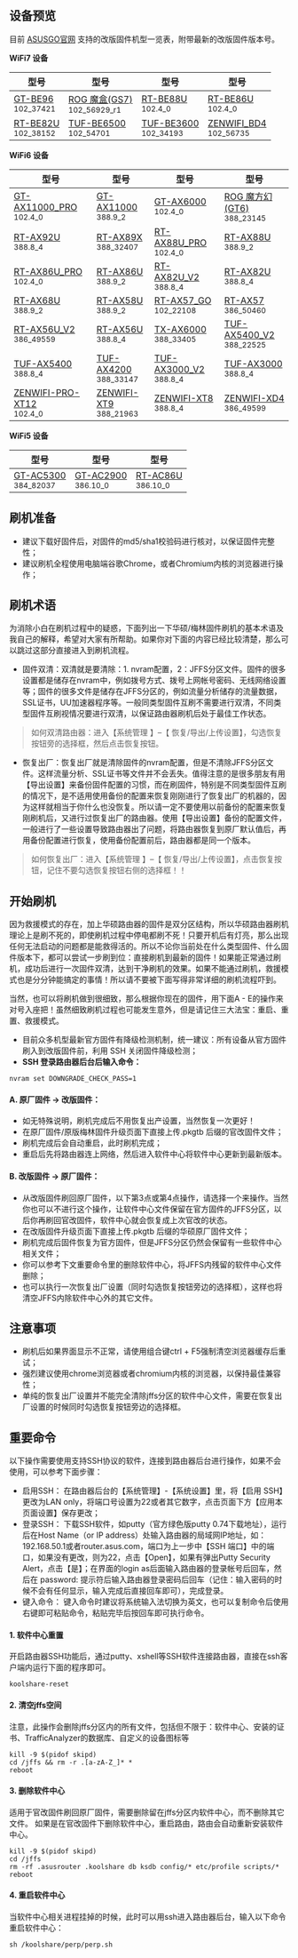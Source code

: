 ## 设备预览

目前 [ASUSGO官网](https://www.asusgo.com/firmware) 支持的改版固件机型一览表，附带最新的改版固件版本号。

**WiFi7 设备**

| 型号 | 型号 | 型号 | 型号 |
|------|------|------|------|
| [GT-BE96](https://www.asusgo.com/firmware/download?devicename=gt-be96&firmware=asus_official)<br><small>102_37421</small> | [ROG 魔盒(GS7)](https://www.asusgo.com/firmware/download?devicename=gs7&firmware=asus_official)<br><small>102_56929_r1</small> | [RT-BE88U](https://www.asusgo.com/firmware/download?devicename=rt-be88u&firmware=merlin)<br><small>102.4_0</small> | [RT-BE86U](https://www.asusgo.com/firmware/download?devicename=rt-be86u&firmware=merlin)<br><small>102.4_0</small> |
| [RT-BE82U](https://www.asusgo.com/firmware/download?devicename=rt-be82u&firmware=asus_official)<br><small>102_38152</small> | [TUF-BE6500](https://www.asusgo.com/firmware/download?devicename=tuf-be6500&firmware=asus_official)<br><small>102_54701</small> | [TUF-BE3600](https://www.asusgo.com/firmware/download?devicename=tuf-be3600&firmware=asus_official)<br><small>102_34193</small> | [ZENWIFI_BD4](https://www.asusgo.com/firmware/download?devicename=zenwifi_bd4&firmware=asus_official)<br><small>102_56735</small> |

**WiFi6 设备**

| 型号 | 型号 | 型号 | 型号 |
|------|------|------|------|
| [GT-AX11000_PRO](https://www.asusgo.com/firmware/download?devicename=gt-ax11000_pro&firmware=merlin)<br><small>102.4_0</small> | [GT-AX11000](https://www.asusgo.com/firmware/download?devicename=gt-ax11000&firmware=merlin)<br><small>388.9_2</small> | [GT-AX6000](https://www.asusgo.com/firmware/download?devicename=gt-ax6000&firmware=merlin)<br><small>102.4_0</small> | [ROG 魔方幻(GT6)](https://www.asusgo.com/firmware/download?devicename=gt6&firmware=asus_official)<br><small>388_23145</small> |
| [RT-AX92U](https://www.asusgo.com/firmware/download?devicename=rt-ax92u&firmware=merlin)<br><small>388.8_4</small> | [RT-AX89X](https://www.asusgo.com/firmware/download?devicename=rt-ax89x&firmware=asus_official)<br><small>388_32407</small> |[RT-AX88U_PRO](https://www.asusgo.com/firmware/download?devicename=rt-ax88u_pro&firmware=merlin)<br><small>102.4_0</small> | [RT-AX88U](https://www.asusgo.com/firmware/download?devicename=rt-ax88u&firmware=merlin)<br><small>388.9_2</small> | 
| [RT-AX86U_PRO](https://www.asusgo.com/firmware/download?devicename=rt-ax86u_pro&firmware=merlin)<br><small>102.4_0</small> | [RT-AX86U](https://www.asusgo.com/firmware/download?devicename=rt-ax86u&firmware=merlin)<br><small>388.9_2</small> | [RT-AX82U_V2](https://www.asusgo.com/firmware/download?devicename=rt-ax82u_v2&firmware=merlin)<br><small>388.8_4</small> | [RT-AX82U](https://www.asusgo.com/firmware/download?devicename=rt-ax82u&firmware=merlin)<br><small>388.8_4</small> |
| [RT-AX68U](https://www.asusgo.com/firmware/download?devicename=rt-ax68u&firmware=merlin)<br><small>388.9_2</small> |  [RT-AX58U](https://www.asusgo.com/firmware/download?devicename=rt-ax58u&firmware=merlin)<br><small>388.9_2</small> | [RT-AX57_GO](https://www.asusgo.com/firmware/download?devicename=rt-ax57_go&firmware=asus_official)<br><small>102_22108</small> | [RT-AX57](https://www.asusgo.com/firmware/download?devicename=rt-ax57&firmware=asus_official)<br><small>386_50460</small> |
| [RT-AX56U_V2](https://www.asusgo.com/firmware/download?devicename=rt-ax56u_v2&firmware=asus_official)<br><small>386_49559</small> | [RT-AX56U](https://www.asusgo.com/firmware/download?devicename=rt-ax56u&firmware=merlin)<br><small>388.8_4</small> | [TX-AX6000](https://www.asusgo.com/firmware/download?devicename=tx-ax6000&firmware=asus_official)<br><small>388_33405</small> | [TUF-AX5400_V2](https://www.asusgo.com/firmware/download?devicename=tuf-ax5400_v2&firmware=asus_official)<br><small>388_22525</small> |
| [TUF-AX5400](https://www.asusgo.com/firmware/download?devicename=tuf-ax5400&firmware=merlin)<br><small>388.8_4</small> | [TUF-AX4200](https://www.asusgo.com/firmware/download?devicename=tuf-ax4200&firmware=asus_official)<br><small>388_33147</small> | [TUF-AX3000_V2](https://www.asusgo.com/firmware/download?devicename=tuf-ax3000_v2&firmware=merlin)<br><small>388.8_4</small> | [TUF-AX3000](https://www.asusgo.com/firmware/download?devicename=tuf-ax3000&firmware=merlin)<br><small>388.8_4</small> |
| [ZENWIFI-PRO-XT12](https://www.asusgo.com/firmware/download?devicename=zenwifi-pro-xt12&firmware=merlin)<br><small>102.4_0</small> | [ZENWIFI-XT9](https://www.asusgo.com/firmware/download?devicename=zenwifi-xt9&firmware=asus_official)<br><small>388_21963</small> | [ZENWIFI-XT8](https://www.asusgo.com/firmware/download?devicename=zenwifi-xt8&firmware=merlin)<br><small>388.8_4</small> | [ZENWIFI-XD4](https://www.asusgo.com/firmware/download?devicename=zenwifi-xd4&firmware=asus_official)<br><small>386_49599</small> | 


**WiFi5 设备**

| 型号 | 型号 | 型号 |
|------|------|------|
| [GT-AC5300](https://www.asusgo.com/firmware/download?devicename=gt-ac5300&firmware=asus_official)<br><small>384_82037</small> | [GT-AC2900](https://www.asusgo.com/firmware/download?devicename=gt-ac2900&firmware=merlin)<br><small>386.10_0</small> | [RT-AC86U](https://www.asusgo.com/firmware/download?devicename=rt-ac86u&firmware=merlin)<br><small>386.10_0</small> |




## 刷机准备
* 建议下载好固件后，对固件的md5/sha1校验码进行核对，以保证固件完整性；
* 建议刷机全程使用电脑端谷歌Chrome，或者Chromium内核的浏览器进行操作；

## 刷机术语
为消除小白在刷机过程中的疑惑，下面列出一下华硕/梅林固件刷机的基本术语及我自己的解释，希望对大家有所帮助。如果你对下面的内容已经比较清楚，那么可以跳过这部分直接进入到刷机流程。

* 固件双清：双清就是要清除：1. nvram配置，2：JFFS分区文件。固件的很多设置都是储存在nvram中，例如拨号方式、拨号上网帐号密码、无线网络设置等；固件的很多文件是储存在JFFS分区的，例如流量分析储存的流量数据，SSL证书，UU加速器程序等。一般同类型固件互刷不需要进行双清，不同类型固件互刷视情况要进行双清，以保证路由器刷机后处于最佳工作状态。
>如何双清路由器：进入【系统管理 】–【 恢复/导出/上传设置】，勾选恢复按钮旁的选择框，然后点击恢复按钮。
* 恢复出厂：恢复出厂就是清除固件的nvram配置，但是不清除JFFS分区文件。这样流量分析、SSL证书等文件并不会丢失。值得注意的是很多朋友有用【导出设置】来备份固件配置的习惯，而在刷固件，特别是不同类型固件互刷的情况下，是不适用使用备份的配置来恢复刚刚进行了恢复出厂的机器的，因为这样就相当于你什么也没恢复。所以请一定不要使用以前备份的配置来恢复刚刷机后，又进行过恢复出厂的路由器。使用【导出设置】备份的配置文件，一般进行了一些设置导致路由器出了问题，将路由器恢复到原厂默认值后，再用备份配置进行恢复，使用备份配置前后，路由器都是同一个版本。
>如何恢复出厂：进入【系统管理 】–【 恢复/导出/上传设置】，点击恢复按钮，记住不要勾选恢复按钮右侧的选择框！！

## 开始刷机
因为救援模式的存在，加上华硕路由器的固件是双分区结构，所以华硕路由器刷机理论上是刷不死的，即使刷机过程中停电都刷不死！只要开机后有灯亮，那么出现任何无法启动的问题都是能救得活的。所以不论你当前处在什么类型固件、什么固件版本下，都可以尝试一步刷到位：直接刷机到最新的固件！如果能正常通过刷机，成功后进行一次固件双清，达到干净刷机的效果。如果不能通过刷机，救援模式也是分分钟能搞定的事情！所以请不要被下面写得非常详细的刷机流程吓到。

当然，也可以将刷机做到很细致，那么根据你现在的固件，用下面A - E的操作来对号入座把！虽然细致刷机过程也可能发生意外，但是请记住三大法宝：重启、重置、救援模式。

* 目前众多机型最新官方固件有降级检测机制，统一建议：所有设备从官方固件刷入到改版固件前，利用 SSH 关闭固件降级检测；
* **SSH 登录路由器后台后输入命令：**
```
nvram set DOWNGRADE_CHECK_PASS=1
```

#### A. 原厂固件 → 改版固件：
* 如无特殊说明，刷机完成后不用恢复出产设置，当然恢复一次更好！
* 在原厂固件/原版梅林固件升级页面下直接上传.pkgtb 后缀的官改固件文件；
* 刷机完成后会自动重启，此时刷机完成；
* 重启后先将路由器连上网络，然后进入软件中心将软件中心更新到最新版本。

#### B. 改版固件 → 原厂固件：
* 从改版固件刷回原厂固件，以下第3点或第4点操作，请选择一个来操作。当然你也可以不进行这个操作，让软件中心文件保留在官方固件的JFFS分区，以后你再刷回官改固件，软件中心就会恢复成上次官改的状态。
* 在改版固件升级页面下直接上传.pkgtb 后缀的华硕原厂固件文件；
* 刷机完成后固件恢复为官方固件，但是JFFS分区仍然会保留有一些软件中心相关文件；
* 你可以参考下文重要命令里的删除软件中心，将JFFS内残留的软件中心文件删除；
* 也可以执行一次恢复出厂设置（同时勾选恢复按钮旁边的选择框），这样也将清空JFFS内除软件中心外的其它文件。

## 注意事项
* 刷机后如果界面显示不正常，请使用组合键ctrl + F5强制清空浏览器缓存后重试；
* 强烈建议使用chrome浏览器或者chromium内核的浏览器，以保持最佳兼容性；
* 单纯的恢复出厂设置并不能完全清除jffs分区的软件中心文件，需要在恢复出厂设置的时候同时勾选恢复按钮旁边的选择框。

## 重要命令
以下操作需要使用支持SSH协议的软件，连接到路由器后台进行操作，如果不会使用，可以参考下面步骤：

* 启用SSH： 在路由器后台的【系统管理】-【系统设置】里，将【启用 SSH】更改为LAN only，将端口号设置为22或者其它数字，点击页面下方【应用本页面设置】保存更改；
* 登录SSH： 下载SSH软件，如putty（官方绿色版putty 0.74下载地址），运行后在Host Name（or IP address）处输入路由器的局域网IP地址，如：192.168.50.1或者router.asus.com，端口为上一步中【SSH 端口】中的端口，如果没有更改，则为22，点击【Open】，如果有弹出Putty Security Alert，点击【是】；在界面的login as后面输入路由器的登录帐号后回车，然后在 password: 提示符后输入路由器登录密码后回车（记住：输入密码的时候不会有任何显示，输入完成后直接回车即可），完成登录。
* 键入命令： 键入命令时建议将系统输入法切换为英文，也可以复制命令后使用右键即可粘贴命令，粘贴完毕后按回车即可执行命令。

#### 1. 软件中心重置
开启路由器SSH功能后，通过putty、xshell等SSH软件连接路由器，直接在ssh客户端内运行下面的程序即可。
```
koolshare-reset
```

#### 2. 清空jffs空间
注意，此操作会删除jffs分区内的所有文件，包括但不限于：软件中心、安装的证书、TrafficAnalyzer的数据库、自定义的设备图标等
```
kill -9 $(pidof skipd)
cd /jffs && rm -r .[a-zA-Z_]* *
reboot
```

#### 3. 删除软件中心
适用于官改固件刷回原厂固件，需要删除留在jffs分区内软件中心，而不删除其它文件。
如果是在官改固件下删除软件中心，重启路由，路由会自动重新安装软件中心。
```
kill -9 $(pidof skipd)
cd /jffs
rm -rf .asusrouter .koolshare db ksdb config/* etc/profile scripts/*
reboot
```

#### 4. 重启软件中心
当软件中心相关进程挂掉的时候，此时可以用ssh进入路由器后台，输入以下命令重启软件中心：
```
sh /koolshare/perp/perp.sh
```

